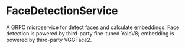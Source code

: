 # FaceDetectionService
A GRPC microservice for detect faces and calculate embeddings. Face detection is powered by third-party fine-tuned YoloV8; embedding is powered by third-party VGGFace2.
